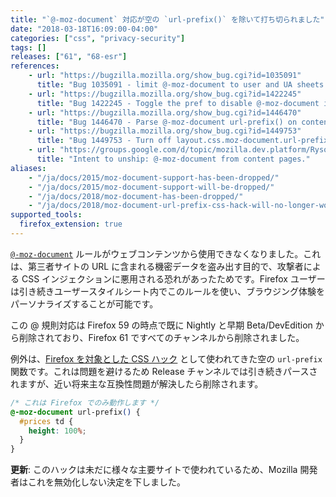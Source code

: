 ```yaml
---
title: "`@-moz-document` 対応が空の `url-prefix()` を除いて打ち切られました"
date: "2018-03-18T16:09:00-04:00"
categories: ["css", "privacy-security"]
tags: []
releases: ["61", "68-esr"]
references:
    - url: "https://bugzilla.mozilla.org/show_bug.cgi?id=1035091"
      title: "Bug 1035091 - limit @-moz-document to user and UA sheets (Makes it useless for exfiltration in CSS-injection attacks)"
    - url: "https://bugzilla.mozilla.org/show_bug.cgi?id=1422245"
      title: "Bug 1422245 - Toggle the pref to disable @-moz-document in content pages on release"
    - url: "https://bugzilla.mozilla.org/show_bug.cgi?id=1446470"
      title: "Bug 1446470 - Parse @-moz-document url-prefix() on content."
    - url: "https://bugzilla.mozilla.org/show_bug.cgi?id=1449753"
      title: "Bug 1449753 - Turn off layout.css.moz-document.url-prefix-hack.enabled by default."
    - url: "https://groups.google.com/d/topic/mozilla.dev.platform/RysotXvooV0/discussion"
      title: "Intent to unship: @-moz-document from content pages."
aliases:
    - "/ja/docs/2015/moz-document-support-has-been-dropped/"
    - "/ja/docs/2015/moz-document-support-will-be-dropped/"
    - "/ja/docs/2018/moz-document-has-been-dropped/"
    - "/ja/docs/2018/moz-document-url-prefix-css-hack-will-no-longer-work/"
supported_tools:
  firefox_extension: true
---
```

[`@-moz-document`](https://developer.mozilla.org/docs/Web/CSS/@document) ルールがウェブコンテンツから使用できなくなりました。これは、第三者サイトの URL に含まれる機密データを盗み出す目的で、攻撃者による CSS インジェクションに悪用される恐れがあったためです。Firefox ユーザーは引き続きユーザースタイルシート内でこのルールを使い、ブラウジング体験をパーソナライズすることが可能です。

この @ 規則対応は Firefox 59 の時点で既に Nightly と早期 Beta/DevEdition から削除されており、Firefox 61 ですべてのチャンネルから削除されました。

例外は、[Firefox を対象とした CSS ハック](https://css-tricks.com/snippets/css/css-hacks-targeting-firefox/) として使われてきた空の `url-prefix` 関数です。これは問題を避けるため Release チャンネルでは引き続きパースされますが、近い将来主な互換性問題が解決したら削除されます。

```css
/* これは Firefox でのみ動作します */
@-moz-document url-prefix() {
  #prices td {
    height: 100%;
  }
}
```

**更新**: このハックは未だに様々な主要サイトで使われているため、Mozilla 開発者はこれを無効化しない決定を下しました。
